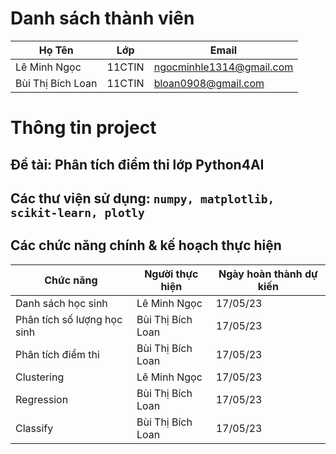 # Danh sách thành viên
Họ Tên|Lớp|Email
-|-|-
Lê Minh Ngọc|11CTIN|ngocminhle1314@gmail.com
Bùi Thị Bích Loan|11CTIN|bloan0908@gmail.com

# Thông tin project
## Đề tài: Phân tích điểm thi lớp Python4AI
## Các thư viện sử dụng: `numpy, matplotlib, scikit-learn, plotly`

## Các chức năng chính & kế hoạch thực hiện

Chức năng|Người thực hiện|Ngày hoàn thành dự kiến
-|-|-
Danh sách học sinh|Lê Minh Ngọc|17/05/23
Phân tích số lượng học sinh|Bùi Thị Bích Loan|17/05/23
Phân tích điểm thi|Bùi Thị Bích Loan|17/05/23
Clustering|Lê Minh Ngọc|17/05/23
Regression|Bùi Thị Bích Loan|17/05/23
Classify|Bùi Thị Bích Loan|17/05/23
